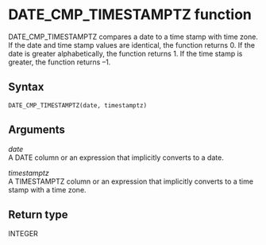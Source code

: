 # DATE\_CMP\_TIMESTAMPTZ function<a name="r_DATE_CMP_TIMESTAMPTZ"></a>

DATE\_CMP\_TIMESTAMPTZ compares a date to a time stamp with time zone\. If the date and time stamp values are identical, the function returns 0\. If the date is greater alphabetically, the function returns 1\. If the time stamp is greater, the function returns –1\.

## Syntax<a name="r_DATE_CMP_TIMESTAMPTZ-syntax"></a>

```
DATE_CMP_TIMESTAMPTZ(date, timestamptz)
```

## Arguments<a name="r_DATE_CMP_TIMESTAMPTZ-arguments"></a>

 *date*   
A DATE column or an expression that implicitly converts to a date\.

 *timestamptz*   
A TIMESTAMPTZ column or an expression that implicitly converts to a time stamp with a time zone\.

## Return type<a name="r_DATE_CMP_TIMESTAMPTZ-return-type"></a>

INTEGER